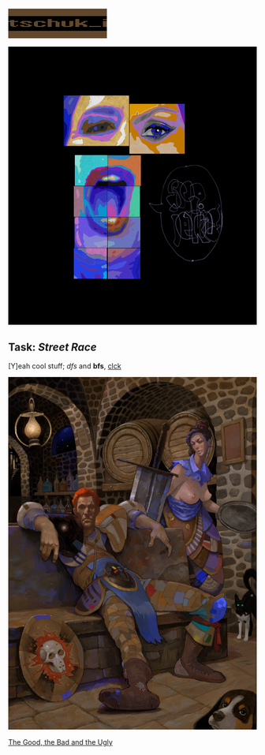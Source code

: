 ![](tschuk_i_geg.gif)

![](pix/stop_jerking.png)

## Task: *Street Race*
[Y]eah cool stuff; *dfs* and **bfs**,
[clck](https://ioinformatics.org/files/ioi1995problem5.pdf)

![](pix/tschuk_i_geg.png)

[The Good, the Bad and the Ugly](https://youtu.be/enuOArEfqGo)
